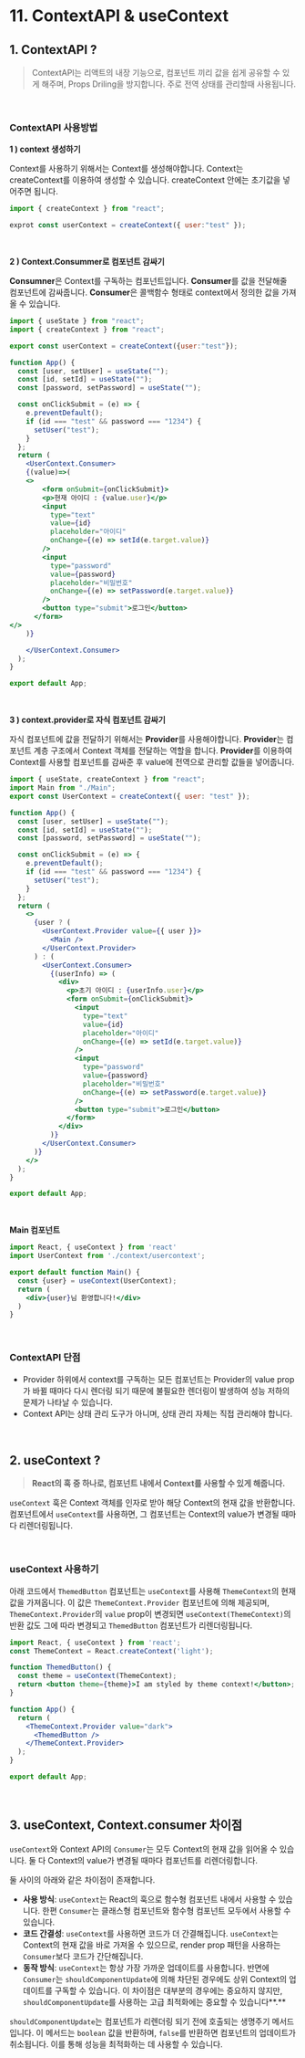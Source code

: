 # 11. ContextAPI & useContext

## 1. ContextAPI ?

> ContextAPI는 리액트의 내장 기능으로, 컴포넌트 끼리 값을 쉽게 공유할 수 있게 해주며, Props Driling을 방지합니다. 주로 전역 상태를 관리할때 사용됩니다.

</br>

### ContextAPI 사용방법

**1 ) context 생성하기**

Context를 사용하기 위해서는 Context를 생성해야합니다.
Context는 createContext를 이용하여 생성할 수 있습니다.
createContext 안에는 초기값을 넣어주면 됩니다.

```jsx
import { createContext } from "react";

exprot const userContext = createContext({ user:"test" });
```

</br>

**2 ) Context.Consummer로 컴포넌트 감싸기**

**Consumner**은 Context를 구독하는 컴포넌트입니다.
**Consumer**를 값을 전달해줄 컴포넌트에 감싸줍니다.
**Consumer**은 콜백함수 형태로 context에서 정의한 값을 가져올 수 있습니다.

```jsx
import { useState } from "react";
import { createContext } from "react";

export const userContext = createContext({user:"test"});

function App() {
  const [user, setUser] = useState("");
  const [id, setId] = useState("");
  const [password, setPassword] = useState("");

  const onClickSubmit = (e) => {
    e.preventDefault();
    if (id === "test" && password === "1234") {
      setUser("test");
    }
  };
  return (
    <UserContext.Consumer>
    {(value)=>(
    <>
        <form onSubmit={onClickSubmit}>
    	<p>현재 아이디 : {value.user}</p>
        <input
          type="text"
          value={id}
          placeholder="아이디"
          onChange={(e) => setId(e.target.value)}
        />
        <input
          type="password"
          value={password}
          placeholder="비밀번호"
          onChange={(e) => setPassword(e.target.value)}
        />
        <button type="submit">로그인</button>
      </form>
</>
  	)}

    </UserContext.Consumer>
  );
}

export default App;

```

</br>

**3 ) context.provider로 자식 컴포넌트 감싸기**

자식 컴포넌트에 값을 전달하기 위해서는 **Provider**를 사용해야합니다.
**Provider**는 컴포넌트 계층 구조에서 Context 객체를 전달하는 역할을 합니다.
**Provider**를 이용하여 Context를 사용할 컴포넌트를 감싸준 후 value에 전역으로 관리할 값들을 넣어줍니다.

```jsx
import { useState, createContext } from "react";
import Main from "./Main";
export const UserContext = createContext({ user: "test" });

function App() {
  const [user, setUser] = useState("");
  const [id, setId] = useState("");
  const [password, setPassword] = useState("");

  const onClickSubmit = (e) => {
    e.preventDefault();
    if (id === "test" && password === "1234") {
      setUser("test");
    }
  };
  return (
    <>
      {user ? (
        <UserContext.Provider value={{ user }}>
          <Main />
        </UserContext.Provider>
      ) : (
        <UserContext.Consumer>
          {(userInfo) => (
            <div>
              <p>초기 아이디 : {userInfo.user}</p>
              <form onSubmit={onClickSubmit}>
                <input
                  type="text"
                  value={id}
                  placeholder="아이디"
                  onChange={(e) => setId(e.target.value)}
                />
                <input
                  type="password"
                  value={password}
                  placeholder="비밀번호"
                  onChange={(e) => setPassword(e.target.value)}
                />
                <button type="submit">로그인</button>
              </form>
            </div>
          )}
        </UserContext.Consumer>
      )}
    </>
  );
}

export default App;

```

</br>

**Main 컴포넌트**

```jsx
import React, { useContext } from 'react'
import UserContext from './context/usercontext';

export default function Main() {
  const {user} = useContext(UserContext);
  return (
    <div>{user}님 환영합니다!</div>
  )
}

```

</br>

### ContextAPI 단점

- Provider 하위에서 context를 구독하는 모든 컴포넌트는 Provider의 value prop가 바뀔 때마다 다시 렌더링 되기 때문에 불필요한 렌더링이 발생하여 성능 저하의 문제가 나타날 수 있습니다.
- Context API는 상태 관리 도구가 아니며, 상태 관리 자체는 직접 관리해야 합니다.

</br>

## 2. useContext ?

> **React의 훅 중 하나로, 컴포넌트 내에서 Context를 사용할 수 있게 해줍니다.**
> 

`useContext` 훅은 Context 객체를 인자로 받아 해당 Context의 현재 값을 반환합니다. 컴포넌트에서 `useContext`를 사용하면, 그 컴포넌트는 Context의 value가 변경될 때마다 리렌더링됩니다.

</br>

### useContext 사용하기

아래 코드에서 `ThemedButton` 컴포넌트는 `useContext`를 사용해 `ThemeContext`의 현재 값을 가져옵니다. 이 값은 `ThemeContext.Provider` 컴포넌트에 의해 제공되며, `ThemeContext.Provider`의 `value` prop이 변경되면 `useContext(ThemeContext)`의 반환 값도 그에 따라 변경되고 `ThemedButton` 컴포넌트가 리렌더링됩니다.

```jsx
import React, { useContext } from 'react';
const ThemeContext = React.createContext('light');

function ThemedButton() {
  const theme = useContext(ThemeContext);
  return <button theme={theme}>I am styled by theme context!</button>;
}

function App() {
  return (
    <ThemeContext.Provider value="dark">
      <ThemedButton />
    </ThemeContext.Provider>
  );
}

export default App;

```

</br>

## 3. useContext, Context.consumer 차이점

`useContext`와 Context API의 `Consumer`는 모두 Context의 현재 값을 읽어올 수 있습니다. 둘 다 Context의 value가 변경될 때마다 컴포넌트를 리렌더링합니다.

둘 사이의 아래와 같은 차이점이 존재합니다.

- **사용 방식**: `useContext`는 React의 훅으로 함수형 컴포넌트 내에서 사용할 수 있습니다. 한편 `Consumer`는 클래스형 컴포넌트와 함수형 컴포넌트 모두에서 사용할 수 있습니다.
- **코드 간결성**: `useContext`를 사용하면 코드가 더 간결해집니다. `useContext`는 Context의 현재 값을 바로 가져올 수 있으므로, render prop 패턴을 사용하는 `Consumer`보다 코드가 간단해집니다.
- **동작 방식**: `useContext`는 항상 가장 가까운 업데이트를 사용합니다. 반면에 `Consumer`는 `shouldComponentUpdate`에 의해 차단된 경우에도 상위 Context의 업데이트를 구독할 수 있습니다. 이 차이점은 대부분의 경우에는 중요하지 않지만, `shouldComponentUpdate`를 사용하는 고급 최적화에는 중요할 수 있습니다**.**

`shouldComponentUpdate`는 컴포넌트가 리렌더링 되기 전에 호출되는 생명주기 메서드입니다. 이 메서드는 `boolean` 값을 반환하며, `false`를 반환하면 컴포넌트의 업데이트가 취소됩니다. 이를 통해 성능을 최적화하는 데 사용할 수 있습니다.